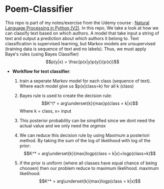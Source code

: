 # Poem-Classifier

This repo is part of my notes/exercise from the Udemy course : [Natural Language Processing in Python (V2)](https://www.udemy.com/course/natural-language-processing-in-python/). In this repo, We take a look at how we can classify text based on which authors. A model that take input a string of text and output a prediction about which authors it belong to. Text classification is supervised learning, but Markov models are unsupervised (training data is sequence of text and no labels). Thus, we must apply Baye's rules (using Bayes Classifier) $$p(y|x) = \frac{p(x|y)p(y)}{p(x)}$$

- **Workflow for text classifier**: 
    1. train a seperate Markov model for each class (sequence of text). Where each model give us $p(x|class=k) for all k (class)
    2. Bayes rule is used to create the decision rule:
$$K^\* = arg\underset{k}{max}p(class = k|x)$$ Where k = class, x= input

    3. This posterior probability can be simplified since we dont need the actual value and we only need the $argmax$
    4. We can reduce this decision rule by using Maximum a posteriori method. By taking the sum of the log of likelihood with log of the prior: $$K^* = arg\underset{k}{max}logp(class = k|x)+logp(class=k)$$
    5. if the prior is uniform (where all classes have equal chance of being choosen) then our problem  reduce to maximum likelihood.
      maximum likelihood: $$K^* = arg\underset{k}{max}logp(class = k|x)$$
